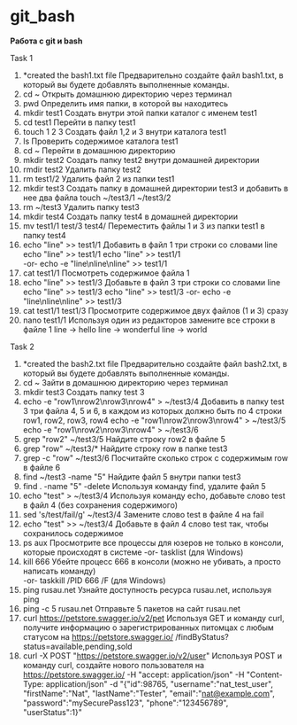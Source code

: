 # git_bash
**Работа с git и bash**

Task 1

01. *created the bash1.txt file                  Предварительно создайте файл bash1.txt, в который вы будете добавлять выполненные команды.
02. cd ~                                         Открыть домашнюю директорию через терминал  
03. pwd                                          Определить имя папки, в которой вы находитесь
04. mkdir test1                                  Создать внутри этой папки каталог с именем test1
05. cd test1                                     Перейти в папку test1
06. touch 1 2 3                                  Создать файл 1,2 и 3 внутри каталога test1
07. ls                                           Проверить содержимое каталога test1
08. cd ~                                         Перейти в домашнюю директорию
09. mkdir test2                                  Создать папку test2 внутри домашней директории
10. rmdir test2                                  Удалить папку test2
11. rm test1/2                                   Удалить файл 2 из папки test1
12. mkdir test3                                  Создать папку в домашней директории test3 и добавить в нее два файла
    touch ~/test3/1 ~/test3/2
13.	rm ~/test3                                   Удалить папку test3 
14. mkdir test4                                  Создать папку test4 в домашней директории
15. mv test1/1 test/3 test4/                     Переместить файлы 1 и 3 из папки test1 в папку test4 
16. echo "line" >> test1/1                       Добавить в файл 1 три строки со словами line
    echo "line" >> test1/1
    echo "line" >> test1/1	
-or-
    echo -e "line\nline\nline" >> test1/1
17. cat test1/1                                  Посмотреть содержимое файла 1
18.	echo "line" >> test1/3                       Добавьте в файл 3 три строки со словами line
    echo "line" >> test1/3
	  echo "line" >> test1/3
-or-
    echo -e "line\nline\nline" >> test1/3
19. cat test1/1 test1/3                          Просмотрите содержимое двух файлов (1 и 3) сразу
20. nano test1/1                                 Используя один из редакторов замените все строки в файле 1 
  	line -> hello
  	line -> wonderful
	  line -> world

Task 2

01. *created the bash2.txt file                            Предварительно создайте файл bash2.txt, в который вы будете добавлять выполненные команды.
02. cd ~                                                   Зайти в домашнюю директорию через терминал
03. mkdir test3                                            Создать папку test 3
04. echo -e "row1\nrow2\nrow3\nrow4" > ~/test3/4           Добавить в папку test 3 три файла 4, 5 и 6, в каждом из которых должно быть по 4 строки row1, row2, row3, row4
    echo -e "row1\nrow2\nrow3\nrow4" > ~/test3/5
    echo -e "row1\nrow2\nrow3\nrow4" > ~/test3/6
05. grep "row2" ~/test3/5                                  Найдите строку row2 в файле 5
06. grep "row" ~/test3/*                                   Найдите строку row в папке test3
07. grep -c "row" ~/test3/6                                Посчитайте сколько строк с содержимым row в файле 6
08. find ~/test3 -name "5"                                 Найдите файл 5 внутри папки test3
09. find . -name "5" -delete                               Используя команду find, удалите файл 5
10. echo "test" > ~/test3/4                                Используя команду echo, добавьте слово test в файл 4 (без сохранения содержимого)
11. sed 's/test/fail/g' ~/test3/4                          Замените слово test в файле 4 на fail
12. echo "test" >> ~/test3/4                               Добавьте в файл 4 слово test так, чтобы сохранилось содержимое
13. ps aux                                                 Просмотрите все процессы для юзеров не только в консоли, которые происходят в системе
-or-
	  tasklist (для Windows)
14. kill 666                                               Убейте процесс 666 в консоли (можно не убивать, а просто написать команду)  
-or-
	  taskkill /PID 666 /F (для Windows)          
15. ping rusau.net                                         Узнайте доступность ресурса rusau.net, используя ping
16. ping -c 5 rusau.net                                    Отправьте 5 пакетов на сайт rusau.net
17. curl https://petstore.swagger.io/v2/pet                Используя GET и команду curl, получите информацию о зарегистрированных питомцах с любым статусом на https://petstore.swagger.io/ 
    /findByStatus?status=available,pending,sold    
18. curl -X POST "https://petstore.swagger.io/v2/user"     Используя POST и команду curl, создайте нового пользователя на https://petstore.swagger.io/
    -H "accept: application/json" 
	  -H "Content-Type: application/json"
	  -d "{\"id\":98765,
  	\"username\":\"nat_test_user\",
	  \"firstName\":\"Nat\",
	  \"lastName\":\"Tester\",
	  \"email\":\"nat@example.com\",
    \"password\":\"mySecurePass123\",
	  \"phone\":\"123456789\",
	  \"userStatus\":1}"
